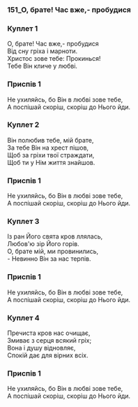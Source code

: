 ### 151_О, брате! Час вже,- пробудися
### Куплет 1
О, брате! Час вже,- пробудися <br/>Від сну гріха і марноти.<br/>Христос зове тебе: Прокинься! <br/>Тебе Він кличе у любві.
### Приспів 1
Не ухиляйсь, бо Він в любві зове тебе,<br/>А поспішай скоріш, скоріш до Нього йди.
### Куплет 2
Він полюбив тебе, мій брате, <br/>За тебе Він на хрест пішов,<br/>Щоб за гріхи твої страждати, <br/>Щоб ти у Нім життя знайшов.
### Приспів 1
Не ухиляйсь, бо Він в любві зове тебе,<br/>А поспішай скоріш, скоріш до Нього йди.
### Куплет 3
Із ран Його свята кров ллялась, <br/>Любов'ю зір Його горів.<br/>О, брате мій, ми провинились,<br/>- Невинно Він за нас терпів.
### Приспів 1
Не ухиляйсь, бо Він в любві зове тебе,<br/>А поспішай скоріш, скоріш до Нього йди.
### Куплет 4
Пречиста кров нас очищає, <br/>Змиває з серця всякий гріх;<br/>Вона і душу відновляє, <br/>Спокій дає для вірних всіх.
### Приспів 1
Не ухиляйсь, бо Він в любві зове тебе,<br/>А поспішай скоріш, скоріш до Нього йди.
